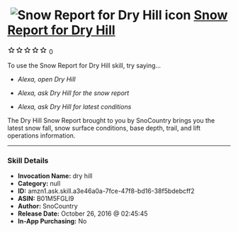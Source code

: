 # &nbsp;<img src="skill_icon" alt="Snow Report for Dry Hill icon" width="36"> [Snow Report for Dry Hill](http://alexa.amazon.com/#skills/amzn1.ask.skill.a3e46a0a-7fce-47f8-bd16-38f5bdebcff2)
![0 stars](../../images/ic_star_border_black_18dp_1x.png)![0 stars](../../images/ic_star_border_black_18dp_1x.png)![0 stars](../../images/ic_star_border_black_18dp_1x.png)![0 stars](../../images/ic_star_border_black_18dp_1x.png)![0 stars](../../images/ic_star_border_black_18dp_1x.png) 0

To use the Snow Report for Dry Hill skill, try saying...

* *Alexa, open Dry Hill*

* *Alexa, ask Dry Hill for the snow report*

* *Alexa, ask Dry Hill for latest conditions*

The Dry Hill Snow Report brought to you by SnoCountry brings you the latest snow fall, snow surface conditions,  base depth, trail, and lift operations information.

***

### Skill Details

* **Invocation Name:** dry hill
* **Category:** null
* **ID:** amzn1.ask.skill.a3e46a0a-7fce-47f8-bd16-38f5bdebcff2
* **ASIN:** B01M5FGLI9
* **Author:** SnoCountry
* **Release Date:** October 26, 2016 @ 02:45:45
* **In-App Purchasing:** No

